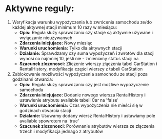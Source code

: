# Aktywne reguly:
1.  Weryfikacja warunku wypożyczenia lub zwrócenia samochodu ze/do każdej aktywnej stacji minimum 10 razy w miesiącu:
	- **Opis:** Reguła służy sprawdzaniu czy stacje są aktywnie używane i wyłączanie nieużywanych
	- **Zdarzenia inicjujace:** Nowy miesiąc
	- **Warunki uruchomienia:** Tylko dla aktywnych stacji
	- **Dzialanie:** Sprawdzamy czy suma wypożyczeń i zwrotów dla stacji wynosi co najmniej 10, jeśli nie - zmieniamy status stacji na
	- **Szacunek zlozonosci:** Zliczenie wierszy złączenia tabel CarStation i RentalHistory, modyfikacja części wierszy z tabeli CarStation
2.  Zablokowanie możliwości wypożyczenia samochodu ze stacji poza godzinami otwarcia:
	- **Opis:** Reguła służy sprawdzaniu czy jest możliwe wypożyczenie samochodu
	- **Zdarzenia inicjujace:** Dodanie nowego wiersza RentalHistory i ustawienie atrybutu avaliable tabeli Car na 'false'
	- **Warunki uruchomienia:** Czas wypożyczenia nie mieści się w godzinach otwarcia stacji
	- **Dzialanie:** Usuwamy dodany wiersz RentalHistory i ustawiamy pole avaliable spowrotem na 'true'
	- **Szacunek zlozonosci:** Porównanie atrybutów wiersza ze złączenia trzech i modyfikacja jednago z atrybutów
